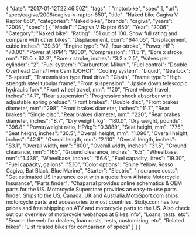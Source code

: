 {
    "date": "2017-01-12T22:46:50Z",
    "tags": [
        "motorbike",
        "spec"
    ],
    "url": "spec\/cagiva\/2006\/cagiva-v-raptor-650",
    "title": "Naked bike Cagiva V Raptor 650",
    "categories": "Naked bike",
    "brands": "cagiva",
    "years": "2006",
    "spec": [
        {
            "Model": "Cagiva V Raptor 650",
            "Year": "2006",
            "Category": "Naked bike",
            "Rating": "51 out of 100. Show full rating and compare with other bikes",
            "Displacement, ccm": "644.05",
            "Displacement, cubic inches": "39.30",
            "Engine type": "V2, four-stroke",
            "Power, HP": "70.00",
            "Power at RPM": "9000",
            "Compression": "11.5:1",
            "Bore x stroke, mm": "81.0 x 62.2",
            "Bore x stroke, inches": "3.2 x 2.5",
            "Valves per cylinder": "2",
            "Fuel system": "Carburettor. Mikuni",
            "Fuel control": "Double Overhead Cams\/Twin Cam (DOHC)",
            "Cooling system": "Liquid",
            "Gearbox": "6-speed",
            "Transmission type,final drive": "Chain",
            "Frame type": "High strength steel tubular frame",
            "Front suspension": "Upside down telescopic hydraulic fork",
            "Front wheel travel, mm": "120",
            "Front wheel travel, inches": "4.7",
            "Rear suspension": "Progressive shock absorber with adjustable spring preload",
            "Front brakes": "Double disc",
            "Front brakes diameter, mm": "298",
            "Front brakes diameter, inches": "11.7",
            "Rear brakes": "Single disc",
            "Rear brakes diameter, mm": "220",
            "Rear brakes diameter, inches": "8.7",
            "Dry weight, kg": "180.0",
            "Dry weight, pounds": "396.8",
            "Power\/weight ratio, HP\/kg": "0.3889",
            "Seat height, mm": "775",
            "Seat height, inches": "30.5",
            "Overall height, mm": "1.090",
            "Overall height, inches": "42.9",
            "Overall length, mm": "2.110",
            "Overall length, inches": "83.1",
            "Overall width, mm": "800",
            "Overall width, inches": "31.5",
            "Ground clearance, mm": "165",
            "Ground clearance, inches": "6.5",
            "Wheelbase, mm": "1.438",
            "Wheelbase, inches": "56.6",
            "Fuel capacity, litres": "19.30",
            "Fuel capacity, gallons": "5.10",
            "Color options": "Shine Yellow, Rosso Cagiva, Bat Black, Blue Marine",
            "Starter": "Electric",
            "Insurance costs": "Get estimated US insurance cost with a quote from Allstate Motorcycle Insurance",
            "Parts finder": "Chaparral provides online schematics & OEM parts for the US.   Motorcycle Superstore provides an easy-to-use parts finder. Ships to the US, Canada, UK and Australia.MotoSport.com ships motorcycle parts and accessories to most countries.    Sixity.com has low prices and free shipping on ATV and motorcycle parts to the US. Also check out our overview of motorcycle webshops at Bikez.info",
            "Loans, tests, etc": "Search the web for dealers, loan costs, tests, customizing, etc",
            "Related bikes": "List related bikes for comparison of specs"
        }
    ]
}